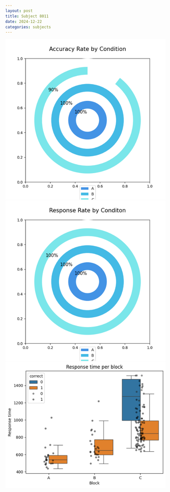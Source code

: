 ```yaml
---
layout: post
title: Subject 8011
date: 2024-12-22
categories: subjects
---
```


![](data/8011/run-11/8011_accuracy_rate.png)
![](data/8011/run-11/8011_response_rate.png)
![](data/8011/run-11/8011_rt.png)
